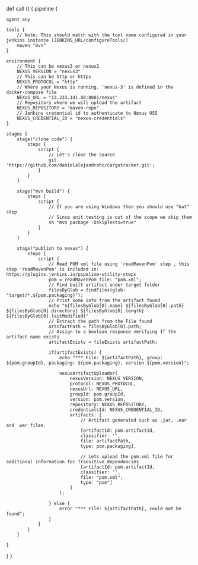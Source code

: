 

def call () {
pipeline {

    agent any 

    tools {
        // Note: This should match with the tool name configured in your jenkins instance (JENKINS_URL/configureTools/)
        maven "mvn"
    }

    environment {
        // This can be nexus3 or nexus2
        NEXUS_VERSION = "nexus3"
        // This can be http or https
        NEXUS_PROTOCOL = "http"
        // Where your Nexus is running. 'nexus-3' is defined in the docker-compose file
        NEXUS_URL = "13.233.141.88:8081/nexus"
        // Repository where we will upload the artifact
        NEXUS_REPOSITORY = "maven-repo"
        // Jenkins credential id to authenticate to Nexus OSS
        NEXUS_CREDENTIAL_ID = "nexus-credentials"
    }

    stages {
        stage("clone code") {
            steps {
                script {
                    // Let's clone the source
                    git 'https://github.com/danielalejandrohc/cargotracker.git';
                }
            }
        }

        stage("mvn build") {
            steps {
                script {
                    // If you are using Windows then you should use "bat" step
                    // Since unit testing is out of the scope we skip them
                    sh "mvn package -DskipTests=true"
                }
            }
        }

        stage("publish to nexus") {
            steps {
                script {
                    // Read POM xml file using 'readMavenPom' step , this step 'readMavenPom' is included in: https://plugins.jenkins.io/pipeline-utility-steps
                    pom = readMavenPom file: "pom.xml";
                    // Find built artifact under target folder
                    filesByGlob = findFiles(glob: "target/*.${pom.packaging}");
                    // Print some info from the artifact found
                    echo "${filesByGlob[0].name} ${filesByGlob[0].path} ${filesByGlob[0].directory} ${filesByGlob[0].length} ${filesByGlob[0].lastModified}"
                    // Extract the path from the File found
                    artifactPath = filesByGlob[0].path;
                    // Assign to a boolean response verifying If the artifact name exists
                    artifactExists = fileExists artifactPath;
                    
                    if(artifactExists) {
                        echo "*** File: ${artifactPath}, group: ${pom.groupId}, packaging: ${pom.packaging}, version ${pom.version}";
                        
                        nexusArtifactUploader(
                            nexusVersion: NEXUS_VERSION,
                            protocol: NEXUS_PROTOCOL,
                            nexusUrl: NEXUS_URL,
                            groupId: pom.groupId,
                            version: pom.version,
                            repository: NEXUS_REPOSITORY,
                            credentialsId: NEXUS_CREDENTIAL_ID,
                            artifacts: [
                                // Artifact generated such as .jar, .ear and .war files.
                                [artifactId: pom.artifactId,
                                classifier: '',
                                file: artifactPath,
                                type: pom.packaging],

                                // Lets upload the pom.xml file for additional information for Transitive dependencies
                                [artifactId: pom.artifactId,
                                classifier: '',
                                file: "pom.xml",
                                type: "pom"]
                            ]
                        );

                    } else {
                        error "*** File: ${artifactPath}, could not be found";
                    }
                }
            }
        }
        
    }
}
}
